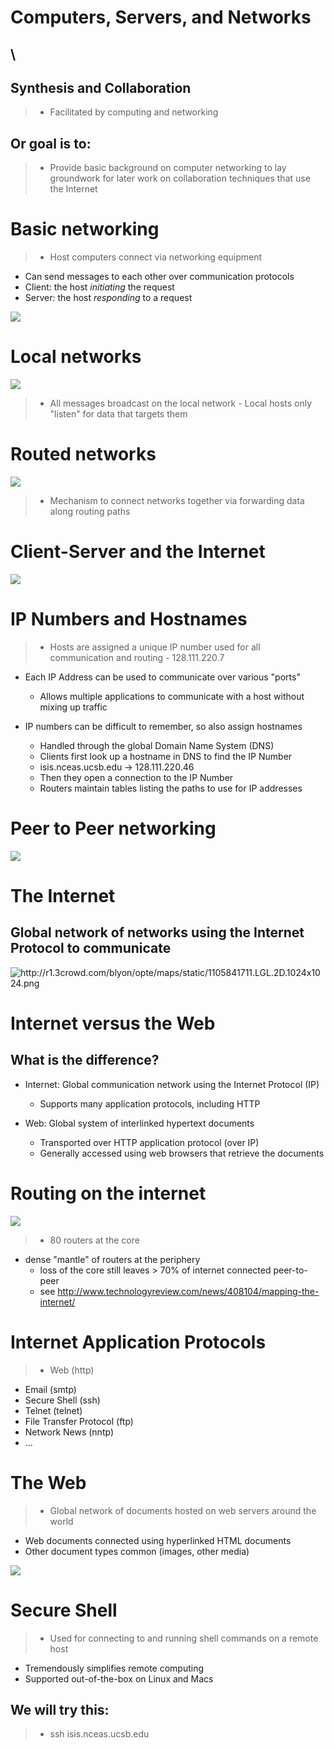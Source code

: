 # Computers, Servers, and Networks

## \ 

## Synthesis and Collaboration 

> * Facilitated by computing and networking

## Or goal is to:

> * Provide basic background on computer networking to lay groundwork for later work on collaboration techniques that use the Internet


# Basic networking

> * Host computers connect via networking equipment
* Can send messages to each other over communication protocols
* Client: the host *initiating* the request
* Server: the host *responding* to a request

![](images/tcp_ports.jpg)


# Local networks

![](images/client-server-network.png)

> * All messages broadcast on the local network
    - Local hosts only "listen" for data that targets them

# Routed networks

![](images/routers_archs.gif)

> * Mechanism to connect networks together via forwarding data along routing paths


# Client-Server and the Internet

![](images/client-server.png)

# IP Numbers and Hostnames

> * Hosts are assigned a unique IP number used for all communication and routing
    - 128.111.220.7
* Each IP Address can be used to communicate over various "ports"
    - Allows multiple applications to communicate with a host without mixing up traffic

* IP numbers can be difficult to remember, so also assign hostnames
    - Handled through the global Domain Name System (DNS)
    - Clients first look up a hostname in DNS to find the IP Number
    - isis.nceas.ucsb.edu -> 128.111.220.46
    - Then they open a connection to the IP Number
    - Routers maintain tables listing the paths to use for IP addresses

# Peer to Peer networking

![](images/p2p-network.png)


# The Internet

## Global network of networks using the Internet Protocol to communicate

![](images/internet-1024x1024.png
     "http://r1.3crowd.com/blyon/opte/maps/static/1105841711.LGL.2D.1024x1024.png")


# Internet versus the Web

## What is the difference?

* Internet: Global communication network using the Internet Protocol (IP)
    - Supports many application protocols, including HTTP

* Web: Global system of interlinked hypertext documents
    - Transported over HTTP application protocol (over IP)
    - Generally accessed using web browsers that retrieve the documents

# Routing on the internet

![](images/internet-core.jpg)

> * 80 routers at the core
* dense "mantle" of routers at the periphery
    - loss of the core still leaves > 70% of internet connected peer-to-peer
    - see http://www.technologyreview.com/news/408104/mapping-the-internet/

# Internet Application Protocols

> * Web (http)
* Email (smtp)
* Secure Shell (ssh)
* Telnet (telnet)
* File Transfer Protocol (ftp)
* Network News (nntp)
* ...

# The Web

> * Global network of documents hosted on web servers around the world
* Web documents connected using hyperlinked HTML documents
* Other document types common (images, other media)

![](images/img_HTTP_request.png)

# Secure Shell

> * Used for connecting to and running shell commands on a remote host
* Tremendously simplifies remote computing
* Supported out-of-the-box on Linux and Macs

## We will try this:

> * ssh isis.nceas.ucsb.edu



